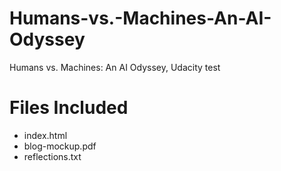 # Humans-vs.-Machines-An-AI-Odyssey
Humans vs. Machines: An AI Odyssey, Udacity test

# Files Included

* index.html
* blog-mockup.pdf
* reflections.txt
